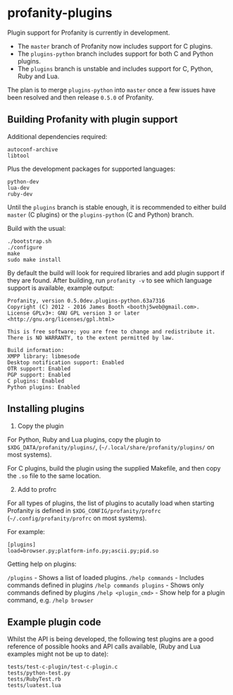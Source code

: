 profanity-plugins
=================

Plugin support for Profanity is currently in development.

* The `master` branch of Profanity now includes support for C plugins.
* The `plugins-python` branch includes support for both C and Python plugins.
* The `plugins` branch is unstable and includes support for C, Python, Ruby and Lua.

The plan is to merge `plugins-python` into `master` once a few issues have been resolved and then release `0.5.0` of Profanity.

Building Profanity with plugin support
--------------------------------------

Additional dependencies required:

```
autoconf-archive
libtool
```

Plus the development packages for supported languages:

```
python-dev
lua-dev
ruby-dev
```

Until the `plugins` branch is stable enough, it is recommended to either build `master` (C plugins) or the `plugins-python` (C and Python) branch.

Build with the usual:

```
./bootstrap.sh
./configure
make
sudo make install
```

By default the build will look for required libraries and add plugin support if they are found.  After building, run `profanity -v` to see which language support is available, example output:

```
Profanity, version 0.5.0dev.plugins-python.63a7316
Copyright (C) 2012 - 2016 James Booth <boothj5web@gmail.com>.
License GPLv3+: GNU GPL version 3 or later <http://gnu.org/licenses/gpl.html>

This is free software; you are free to change and redistribute it.
There is NO WARRANTY, to the extent permitted by law.

Build information:
XMPP library: libmesode
Desktop notification support: Enabled
OTR support: Enabled
PGP support: Enabled
C plugins: Enabled
Python plugins: Enabled
```

Installing plugins
------------------

1. Copy the plugin

For Python, Ruby and Lua plugins, copy the plugin to `$XDG_DATA/profanity/plugins/`, (`~/.local/share/profanity/plugins/` on most systems).

For C plugins, build the plugin using the supplied Makefile, and then copy the `.so` file to the same location.

2. Add to profrc

For all types of plugins, the list of plugins to acutally load when starting Profanity is defined in `$XDG_CONFIG/profanity/profrc` (`~/.config/profanity/profrc` on most systems).

For example:

```
[plugins]
load=browser.py;platform-info.py;ascii.py;pid.so
```

Getting help on plugins:

`/plugins` - Shows a list of loaded plugins.
`/help commands` - Includes commands defined in plugins
`/help commands plugins` - Shows only commands defined by plugins
`/help <plugin_cmd>` - Show help for a plugin command, e.g. `/help browser`

Example plugin code
-------------------

Whilst the API is being developed, the following test plugins are a good reference of possible hooks and API calls available, (Ruby and Lua examples might not be up to date):

```
tests/test-c-plugin/test-c-plugin.c
tests/python-test.py
tests/RubyTest.rb
tests/luatest.lua
```

